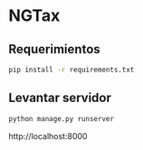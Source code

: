 # NGTax

## Requerimientos

```bash
pip install -r requirements.txt
```

## Levantar servidor

```bash
python manage.py runserver
```

http://localhost:8000
